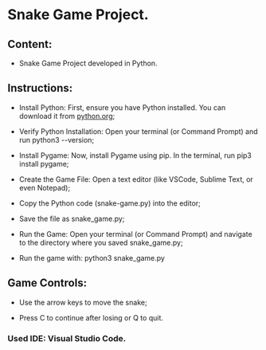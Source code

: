 # Snake Game Project.

## Content:

- Snake Game Project developed in Python.

## Instructions:

- Install Python: First, ensure you have Python installed. You can download it from [python.org](https://www.python.org/downloads/);

- Verify Python Installation: Open your terminal (or Command Prompt) and run python3 --version;

- Install Pygame: Now, install Pygame using pip. In the terminal, run pip3 install pygame;

- Create the Game File: Open a text editor (like VSCode, Sublime Text, or even Notepad);
  
- Copy the Python code (snake-game.py) into the editor;

- Save the file as snake_game.py;

- Run the Game: Open your terminal (or Command Prompt) and navigate to the directory where you saved snake_game.py;

- Run the game with: python3 snake_game.py

## Game Controls:

- Use the arrow keys to move the snake;

- Press C to continue after losing or Q to quit.

### Used IDE: Visual Studio Code.

